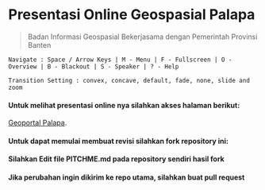 # Presentasi Online Geospasial Palapa

> Badan Informasi Geospasial
> Bekerjasama dengan
> Pemerintah Provinsi Banten

```
Navigate : Space / Arrow Keys | M - Menu | F - Fullscreen | O - Overview | B - Blackout | S - Speaker | ? - Help
```
```
Transition Setting : convex, concave, default, fade, none, slide and zoom
```

#### Untuk melihat presentasi online nya silahkan akses halaman berikut:
[Geoportal Palapa](https://gitpitch.com/bantenprov/presentasi-online/palapa).

#### Untuk dapat memulai membuat revisi silahkan fork repository ini:

#### Silahkan Edit file PITCHME.md pada repository sendiri hasil fork

#### Jika perubahan ingin dikirim ke repo utama, silahkan buat pull request 
